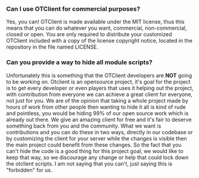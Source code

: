 ### Can I use OTClient for commercial purposes?
Yes, you can! OTClient is made available under the MIT license, thus this means that you can do whatever you want, commercial, non-commercial, closed or open. You are only required to distribute your customized OTClient included with a copy of the license copyright notice, located in the repository in the file named LICENSE.

### Can you provide a way to hide all module scripts?
Unfortunately this is something that the OTClient developers are **NOT** going to be working on. Otclient is an opensource project, it's goal for the project is to get every developer or even players that uses it helping out the project, with contribution from everyone we can achieve a great client for everyone, not just for you. We are of the opinion that taking a whole project made by hours of work from other people then wanting to hide it all is kind of rude and pointless, you would be hiding 99% of our open source work which is already out there. We give an amazing client for free and it's fair to deserve something back from you and the community. What we want is contributions and you can do these in two ways, directly in our codebase or by customizing the client for your server while the changes is visible then the main project could benefit from these changes. So the fact that you can't hide the code is a good thing for this project goal, we would like to keep that way, so we discourage any change or help that could lock down the otclient scripts. I am not saying that you can't, just saying this is "forbidden" for us.
